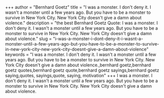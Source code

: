 +++
author = "Bernhard Goetz"
title = "I was a monster. I don't deny it. I wasn't a monster until a few years ago. But you have to be a monster to survive in New York City. New York City doesn't give a damn about violence."
description = "the best Bernhard Goetz Quote: I was a monster. I don't deny it. I wasn't a monster until a few years ago. But you have to be a monster to survive in New York City. New York City doesn't give a damn about violence."
slug = "i-was-a-monster-i-dont-deny-it-i-wasnt-a-monster-until-a-few-years-ago-but-you-have-to-be-a-monster-to-survive-in-new-york-city-new-york-city-doesnt-give-a-damn-about-violence"
keywords = "I was a monster. I don't deny it. I wasn't a monster until a few years ago. But you have to be a monster to survive in New York City. New York City doesn't give a damn about violence.,bernhard goetz,bernhard goetz quotes,bernhard goetz quote,bernhard goetz sayings,bernhard goetz saying,quotes, sayings,quote, saying, motivation"
+++
I was a monster. I don't deny it. I wasn't a monster until a few years ago. But you have to be a monster to survive in New York City. New York City doesn't give a damn about violence.
